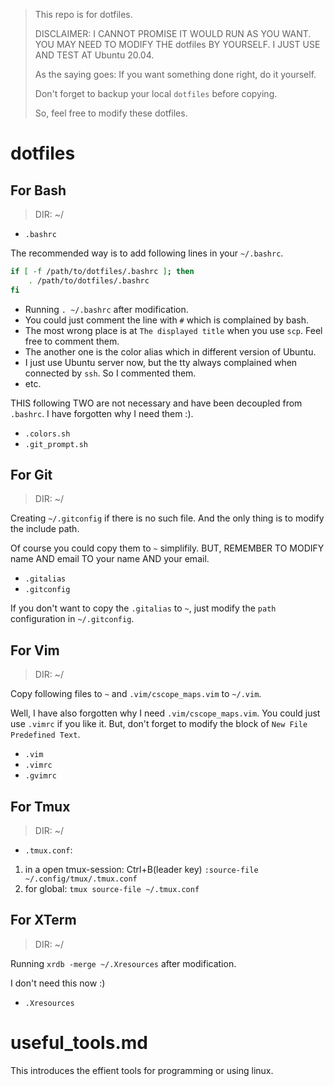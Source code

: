 > This repo is for dotfiles.
>
> DISCLAIMER: I CANNOT PROMISE IT WOULD RUN AS YOU WANT.
> YOU MAY NEED TO MODIFY THE dotfiles BY YOURSELF.
> I JUST USE AND TEST AT Ubuntu 20.04.
>
> As the saying goes: If you want something done right, do it yourself.
>
> Don't forget to backup your local `dotfiles` before copying.
>
> So, feel free to modify these dotfiles.

# dotfiles

## For Bash

> DIR: ~/

- `.bashrc`

The recommended way is to add following lines in your `~/.bashrc`.

```bash
if [ -f /path/to/dotfiles/.bashrc ]; then
    . /path/to/dotfiles/.bashrc
fi
```

- Running `. ~/.bashrc` after modification.
- You could just comment the line with `#` which is complained by bash.
- The most wrong place is at `The displayed title` when you use `scp`. Feel free to comment them.
- The another one is the color alias which in different version of Ubuntu.
- I just use Ubuntu server now, but the tty always complained when connected by `ssh`. So I commented them.
- etc.

THIS following TWO are not necessary and have been decoupled from `.bashrc`.
I have forgotten why I need them :).

- `.colors.sh`
- `.git_prompt.sh`

## For Git

> DIR: ~/

Creating `~/.gitconfig` if there is no such file.
And the only thing is to modify the include path.

Of course you could copy them to `~` simplifily.
BUT, REMEMBER TO MODIFY name AND email TO your name AND your email.

- `.gitalias`
- `.gitconfig`

If you don't want to copy the `.gitalias` to `~`, just modify the
`path` configuration in `~/.gitconfig`.

## For Vim

> DIR: ~/

Copy following files to `~` and `.vim/cscope_maps.vim` to `~/.vim`.

Well, I have also forgotten why I need `.vim/cscope_maps.vim`.
You could just use `.vimrc` if you like it.
But, don't forget to modify the block of `New File Predefined Text`.

- `.vim`
- `.vimrc`
- `.gvimrc`

## For Tmux

> DIR: ~/

- `.tmux.conf`:

1. in a open tmux-session: Ctrl+B(leader key) `:source-file ~/.config/tmux/.tmux.conf`
2. for global:  `tmux source-file ~/.tmux.conf`

## For XTerm

> DIR: ~/

Running `xrdb -merge ~/.Xresources` after modification.

I don't need this now :)

- `.Xresources`

# useful_tools.md

This introduces the effient tools for programming or using linux.
